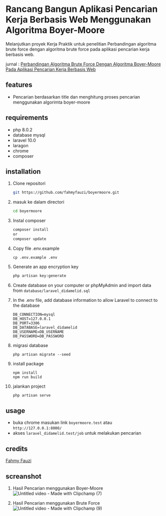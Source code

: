 # Rancang Bangun Aplikasi Pencarian Kerja Berbasis Web Menggunakan Algoritma Boyer-Moore
Melanjutkan proyek Kerja Praktik untuk penelitian Perbandingan algoritma brute force dengan algoritma brute force pada aplikasi pencarian kerja berbasis web. 

jurnal : [Perbandingan Algoritma Brute Force Dengan Algoritma Boyer-Moore Pada Aplikasi Pencarian Kerja Berbasis Web](https://ejurnal.dipanegara.ac.id/index.php/jusiti)

## features
- Pencarian berdasarkan title dan menghitung proses pencarian menggunakan algorimta boyer-moore


## requirements
- php 8.0.2
- database mysql
- laravel 10.0
- laragon
- chrome
- composer

## installation

1. Clone repositori
    ```sh
    git https://github.com/fahmyfauzi/boyermoore.git
    ```
2. masuk ke dalam directori
    ```sh
    cd boyermoore
    ```
3. Instal composer
    ```sh
    composer install
    or
    composer update
    ```
4. Copy file .env.example 
    ```
    cp .env.example .env
    ```
4. Generate an app encryption key

    ```sh
    php artisan key:generate
    ```
5. Create database on your computer or phpMyAdmin and import data from ``` database/laravel_didamelid.sql ```
6. In the .env file, add database information to allow Laravel to connect to the database
    ```
    DB_CONNECTION=mysql
    DB_HOST=127.0.0.1
    DB_PORT=3306
    DB_DATABASE=laravel_didamelid
    DB_USERNAME=DB_USERNAME
    DB_PASSWORD=DB_PASSWORD
    ```
    
6. migrasi database
    ```
    php artisan migrate --seed
    ```
7. install package
    ```
    npm install
    npm run build
    ```
    
8. jalankan project
    ```sh
   php artisan serve
    ```


## usage
- buka chrome masukan link ```boyermoore.test``` atau ``` http://127.0.0.1:8000/ ```
- akses ```laravel_didamelid.test/job``` untuk melakukan pencarian 


## credits

[Fahmy Fauzi ](https://github.com/fahmyfauzi)

## screanshot

1. Hasil Pencarian menggunakan Boyer-Moore
    ![Untitled video - Made with Clipchamp (7)](https://github.com/fahmyfauzi/bruteforce/assets/58255031/69efd985-ecbc-4431-9633-d1a5ed62055b)


    
2. Hasil Pencarian menggunakan Brute Force
   ![Untitled video - Made with Clipchamp (9)](https://github.com/fahmyfauzi/bruteforce/assets/58255031/30154c9b-a75b-437b-8556-b61b7d8849ad)


   

